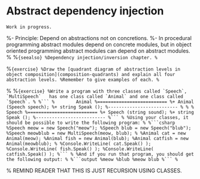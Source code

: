 # Abstract dependency injection

```{warning}
Work in progress.
```



%- Principle: Depend on abstractions not on concretions.
%- In procedural programming abstract modules depend on concrete modules, but in object oriented programming abstract modules can depend on abstract modules.
%
%```{seealso}
%Dependency injection/inversion chapter.
%```

%```{exercise}
%Draw the [quadrant diagram of abstraction levels in object composition](composition-quadrants) and explain all four abstraction levels.
%Remember to give examples of each.
%```


%
%````{exercise}
%Write a program with three classes called `Speech`, `MultiSpeech`   has one class called `Animal` and one class called `Speech`.
%
%```
%        Animal
%==========================
%+ Animal (Speech speech);
%+ string Speak ();
%--------------------------
%
%
%        Speech
%==========================
%+ Speech (string sound);
%+ string Speak ();
%--------------------------
%```
%
%Using your classes, it should be possible to write the following program:
%
%```csharp
%Speech meow = new Speech("meow");
%Speech blub = new Speech("blub");
%Speech meowblub = new MultiSpeech(meow, blub);
%
%Animal cat = new Animal(meow);
%Animal fish = new Animal(blub);
%Animal catfish = new Animal(meowblub);
%
%Console.WriteLine( cat.Speak() );
%Console.WriteLine( fish.Speak() );
%Console.WriteLine( catfish.Speak() );
%```
%
%And if you run that program, you should get the following output:
%
%```output
%meow
%blub
%meow blub
%```
%````

% REMIND READER THAT THIS IS JUST RECURSION USING CLASSES.
